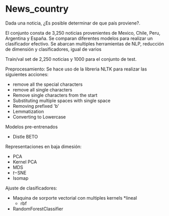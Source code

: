 # News_country
Dada una noticia, ¿Es posible determinar de que país proviene?. 

El conjunto consta de 3,250 noticias provenientes de Mexico, Chile, Peru, Argentina y España. Se comparan diferentes modelos para realizar un clasificador efectivo.
Se abarcan multiples herramientas de NLP, reducción de dimensión y clasificadores, igual de varios 

Train/val set de 2,250 noticias y 1000 para el conjunto de test.

Preprocesamiento: Se hace uso de la libreria NLTK para realizar las siguientes acciones:
  * remove all the special characters
  * remove all single characters
  * Remove single characters from the start
  * Substituting multiple spaces with single space
  * Removing prefixed 'b'
  * Lemmatization
  * Converting to Lowercase

Modelos pre-entrenados
  * Distle BETO

Representaciones en baja dimesión:
  * PCA
  * Kernel PCA
  * MDS
  * $t-$SNE
  * Isomap

Ajuste de clasificadores:
  * Maquina de sorporte vectorial con multiples kernels
      *lineal
      * rbf
  * RandomForestClassifier
